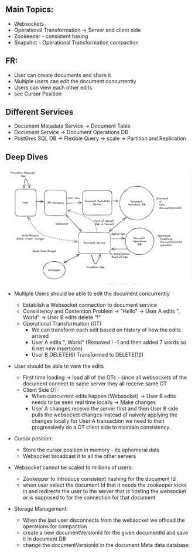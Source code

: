 ## Main Topics:

- Websockets
- Operational Transformation -> Server and client side
- Zookeeper - consistent hasing
- Snapshot - Operational Transformation compaction

## FR:

- User can create documents and share it
- Multiple users can edit the document concurrently
- Users can view each other edits
- see Cursor Position

## Different Services

- Document Metadata Service -> Document Table
- Document Service -> Document Operations DB
- PostGres SQL DB -> Flexible Query -> scale -> Partition and Replication

## Deep Dives

![alt text](./Images/GoogleDocs.png)

- Multiple Users should be able to edit the document concurrently

  - Establish a Websocket connection to document service
  - Consistency and Contention Problem
    -> "Hello" -> User A edits ", World"
    -> User B edits delete "!"
  - Operational Transformation (OT)
    - We can transform each edit based on history of how the edits arrived
    - User A edits ", World" (Removed ! -1 and then added 7 words so 6 net new insertions)
    - User B DELETE(6) Transformed to DELETE(12)

- User should be able to view the edits

  - First time loading -> load all of the OTs - since all websockets of the document connect to same server they all receive same OT
  - Client Side OT:
    - When concurrent edits happen (Websocket) -> User B edits needs to be seen real time locally -> Make changes
    - User A changes receive the server first and then User B side pulls the websocket changes instead of naively applying the changes locally for User A transaction we need to then progressively do a OT client side to maintain consistency.

- Cursor position:

  - Store the cursor position in memory - its ephemeral data
  - Websocket broadcast it to all the other servers

- Websocket cannot be scaled to millions of users:

  - Zookeeper to introduce consistent hashing for the document Id
  - when user select the document Id that it needs the zookeeper kicks in and redirects the user to the server that is hosting the websocket or is supposed to for the connection for that document

- Storage Management:
  - When the last user disconnects from the websocket we offload the operations for compaction
  - create a new documentVersionId for the given documentId and save it in document DB
  - change the documentVersionId in the document Meta data database
